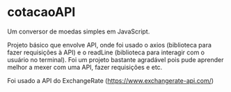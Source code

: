 # cotacaoAPI
Um conversor de moedas simples em JavaScript.

Projeto básico que envolve API, onde foi usado o axios (biblioteca para fazer requisições à API) e o readLine (biblioteca para interagir com o usuário no terminal). 
Foi um projeto bastante agradável pois pude aprender melhor a mexer com uma API, fazer requisições e etc.

Foi usado a API do ExchangeRate (https://www.exchangerate-api.com/)
